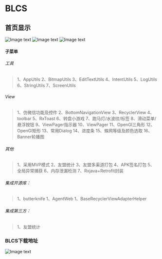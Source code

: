 # BLCS
## 首页显示
![Image text](https://github.com/DayorNight/BLCS/blob/master/png/工具.png)
![Image text](https://github.com/DayorNight/BLCS/blob/master/png/View-仿微信功能-字体大小.png)
![Image text](https://github.com/DayorNight/BLCS/blob/master/png/仿微信字体大小调整.gif)


#### 子菜单

###### 工具
> 1、AppUtils
> 2、BitmapUtils
> 3、EditTextUtils
> 4、IntentUtils
> 5、LogUtils
> 6、StringUtils
> 7、ScreenUtils

###### View
> 1、仿微信功能及控件
> 2、BottomNavigationView
> 3、RecyclerView
> 4、toolbar
> 5、RxToast
> 6、转盘小游戏
> 7、跑马灯/水波纹/标签
> 8、滑动菜单/悬浮按钮
> 9、ViewPager指示器
> 10、ViewPager
> 11、OpenGl三角形
> 12、OpenGl矩形
> 13、常用Dialog
> 14、进度条
> 15、蛛网等级及颜色选取
> 16、Banner轮播图

###### 其他
> 1、采用MVP模式
> 2、友盟统计
> 3、友盟多渠道打包
> 4、APK签名打包
> 5、全局异常捕获
> 6、内存泄漏检测
> 7、Rxjava+Retrofit封装

###### 集成开源库：
> 1、butterknife
> 1、AgentWeb
> 1、BaseRecyclerViewAdapterHelper


###### 集成第三方：
> 1、友盟统计



### BLCS下载地址 
![Image text](https://github.com/DayorNight/BLCS/blob/master/png/BLCS.png)
